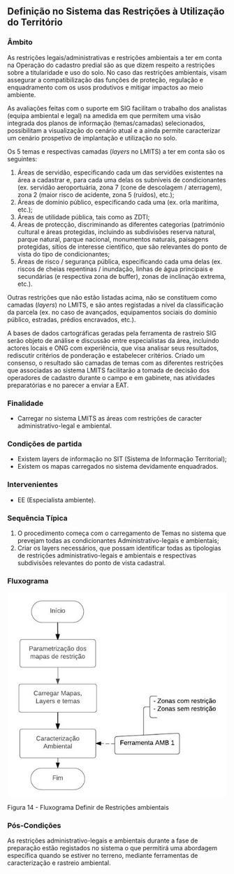 ## Definição no Sistema das Restrições à Utilização do Território

### Âmbito

As restrições legais/administrativas e restrições ambientais a ter em conta na Operação do cadastro predial são as que dizem respeito a restrições sobre a titularidade e uso do solo. No caso das restrições ambientais, visam assegurar a compatibilização das funções de proteção, regulação e enquadramento com os usos produtivos e mitigar impactos ao meio ambiente.

As avaliações feitas com o suporte em SIG facilitam o trabalho dos analistas \(equipa ambiental e legal\) na amedida em que permitem uma visão integrada dos planos de informação \(temas/camadas\) selecionados, possibilitam a visualização do cenário atual e a ainda permite caracterizar um cenário prospetivo de implantação e utilização no solo.

Os 5 temas e respectivas camadas \(_layers_ no LMITS\) a ter em conta são os seguintes:

1. Áreas de servidão, especificando cada um das servidões existentes na área a cadastrar e, para cada uma delas os subníveis de condicionantes \(ex. servidão aeroportuária, zona 7 \(cone de descolagem / aterragem\), zona 2 \(maior risco de acidente, zona 5 \(ruídos\), etc.\);
2. Áreas de domínio público, especificando cada uma \(ex. orla marítima, etc.\);
3. Áreas de utilidade pública, tais como as ZDTI;
4. Áreas de protecção, discriminando as diferentes categorias \(património cultural e áreas protegidas, incluindo as subdivisões reserva natural, parque natural, parque nacional, monumentos naturais, paisagens protegidas, sítios de interesse científico, que são relevantes do ponto de vista do tipo de condicionantes;
5. Áreas de risco / segurança pública, especificando cada uma delas \(ex. riscos de cheias repentinas / inundação, linhas de água principais e secundárias \(e respectiva zona de buffer\), zonas de inclinação extrema, etc.\).

Outras restrições que não estão listadas acima, não se constituem como camadas \(_layers_\) no LMITS, e são antes registadas a nível da classificação da parcela \(ex. no caso de avançados, equipamentos sociais do domínio público, estradas, prédios encravados, etc.\).

A bases de dados cartográficas geradas pela ferramenta de rastreio SIG serão objeto de análise e discussão entre especialistas da área, incluindo actores locais e ONG com experiência, que visa analisar seus resultados, rediscutir critérios de ponderação e estabelecer critérios. Criado um consenso, o resultado são camadas de temas com as diferentes restrições que associadas ao sistema LMITS facilitarão a tomada de decisão dos operadores de cadastro durante o campo e em gabinete, nas atividades preparatórias e no parecer a enviar a EAT.

### Finalidade

* Carregar no sistema LMITS as áreas com restrições de caracter administrativo-legal e ambiental.

### Condições de partida

* Existem layers de informação no SIT \(Sistema de Informação Territorial\);
* Existem os mapas carregados no sistema devidamente enquadrados.

### Intervenientes

* EE \(Especialista ambiente\).

### Sequência Típica

1. O procedimento começa com o carregamento de Temas no sistema que prevejam todas as condicionantes Administrativo-legais e ambientais;
2. Criar os layers necessários, que possam identificar todas as tipologias de restrições administrativo-legais e ambientais e respectivas subdivisões relevantes do ponto de vista cadastral.

### Fluxograma

![](/assets/def_restr_14.jpg)

Figura 14 - Fluxograma Definir de Restrições ambientais

### Pós-Condições

As restrições administrativo-legais e ambientais durante a fase de preparação estão registados no sistema o que permitirá uma abordagem específica quando se estiver no terreno, mediante ferramentas de caracterização e rastreio ambiental.

